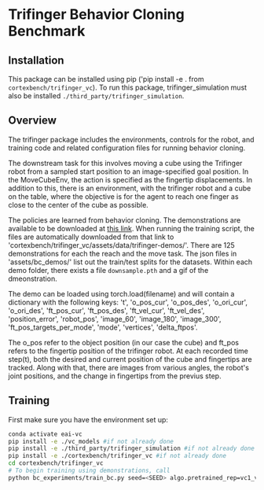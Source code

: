 # Trifinger Behavior Cloning Benchmark

## Installation
This package can be installed using pip ('pip install -e . from `cortexbench/trifinger_vc`). To run this package, trifinger_simulation must also be installed `./third_party/trifinger_simulation`. 


## Overview
The trifinger package includes the environments, controls for the robot, and training code and related configuration files for running behavior cloning.

The downstream task for this involves moving a cube using the Trifinger robot from a sampled start position to an image-specified goal position. In the MoveCubeEnv, the action is specified as the fingertip displacements. In addition to this, there is an environment, with the trifinger robot and a cube on the table, where the objective is for the agent to reach one finger as close to the center of the cube as possible.

The policies are learned from behavior cloning. The demonstrations are available to be downloaded at [this link](https://dl.fbaipublicfiles.com/eai-vc/trifinger_demos.zip). When running the training script, the files are automatically downloaded from that link to 'cortexbench/trifinger_vc/assets/data/trifinger-demos/'. There are 125 demonstrations for each the reach and the move task. The json files in 'assets/bc_demos/' list out the train/test splits for the datasets.
Within each demo folder, there exists a file `downsample.pth` and a gif of the dmeonstration. 

The demo can be loaded using torch.load(filename) and will contain a dictionary with the following keys: 't', 'o_pos_cur', 'o_pos_des', 'o_ori_cur', 'o_ori_des', 'ft_pos_cur', 'ft_pos_des', 'ft_vel_cur', 'ft_vel_des', 'position_error', 'robot_pos', 'image_60', 'image_180', 'image_300', 'ft_pos_targets_per_mode', 'mode', 'vertices', 'delta_ftpos'. 

The o_pos refer to the object position (in our case the cube) and ft_pos refers to the fingertip position of the trifinger robot. At each recorded time step(t), both the desired and current position of the cube and fingertips are tracked. Along with that, there are images from various angles, the robot's joint positions, and the change in fingertips from the previus step. 



## Training
First make sure you have the environment set up:
```bash
conda activate eai-vc
pip install -e ./vc_models #if not already done
pip install -e ./third_party/trifinger_simulation #if not already done
pip install -e ./cortexbench/trifinger_vc #if not already done
cd cortexbench/trifinger_vc
# To begin training using demonstrations, call
python bc_experiments/train_bc.py seed=<SEED> algo.pretrained_rep=vc1_vitb algo.freeze_pretrained_rep=true rep_to_policy=none task=reach_cube task.n_outer_iter=<NUM_ITR> no_wandb=True run_name=<WANDB_RUN_NAME>```


